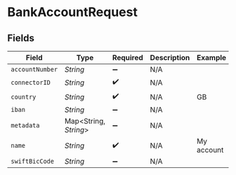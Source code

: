 # BankAccountRequest


## Fields

| Field                 | Type                  | Required              | Description           | Example               |
| --------------------- | --------------------- | --------------------- | --------------------- | --------------------- |
| `accountNumber`       | *String*              | :heavy_minus_sign:    | N/A                   |                       |
| `connectorID`         | *String*              | :heavy_check_mark:    | N/A                   |                       |
| `country`             | *String*              | :heavy_check_mark:    | N/A                   | GB                    |
| `iban`                | *String*              | :heavy_minus_sign:    | N/A                   |                       |
| `metadata`            | Map<String, *String*> | :heavy_minus_sign:    | N/A                   |                       |
| `name`                | *String*              | :heavy_check_mark:    | N/A                   | My account            |
| `swiftBicCode`        | *String*              | :heavy_minus_sign:    | N/A                   |                       |